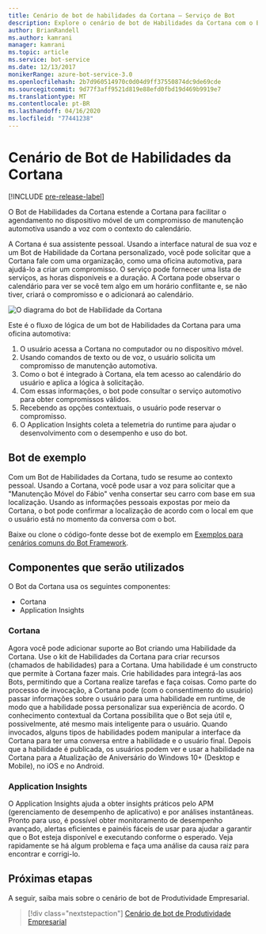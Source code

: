 ```yaml
---
title: Cenário de bot de habilidades da Cortana – Serviço de Bot
description: Explore o cenário de bot de Habilidades da Cortana com o Bot Framework.
author: BrianRandell
ms.author: kamrani
manager: kamrani
ms.topic: article
ms.service: bot-service
ms.date: 12/13/2017
monikerRange: azure-bot-service-3.0
ms.openlocfilehash: 2b7d960514970c0d04d9ff37550874dc9de69cde
ms.sourcegitcommit: 9d77f3aff9521d819e88efd0fbd19d469b9919e7
ms.translationtype: MT
ms.contentlocale: pt-BR
ms.lasthandoff: 04/16/2020
ms.locfileid: "77441238"
---
```

# <a name="cortana-skills-bot-scenario"></a>Cenário de Bot de Habilidades da Cortana

[!INCLUDE [pre-release-label](includes/pre-release-label-v3.md)]

O Bot de Habilidades da Cortana estende a Cortana para facilitar o agendamento no dispositivo móvel de um compromisso de manutenção automotiva usando a voz com o contexto do calendário.

A Cortana é sua assistente pessoal. Usando a interface natural de sua voz e um Bot de Habilidade da Cortana personalizado, você pode solicitar que a Cortana fale com uma organização, como uma oficina automotiva, para ajudá-lo a criar um compromisso. O serviço pode fornecer uma lista de serviços, as horas disponíveis e a duração. A Cortana pode observar o calendário para ver se você tem algo em um horário conflitante e, se não tiver, criará o compromisso e o adicionará ao calendário.

![O diagrama do bot de Habilidade da Cortana](~/media/scenarios/bot-service-scenario-cortana-skill.png)

Este é o fluxo de lógica de um bot de Habilidades da Cortana para uma oficina automotiva:

1. O usuário acessa a Cortana no computador ou no dispositivo móvel.
2. Usando comandos de texto ou de voz, o usuário solicita um compromisso de manutenção automotiva.
3. Como o bot é integrado à Cortana, ela tem acesso ao calendário do usuário e aplica a lógica à solicitação.
4. Com essas informações, o bot pode consultar o serviço automotivo para obter compromissos válidos.
5. Recebendo as opções contextuais, o usuário pode reservar o compromisso.
6. O Application Insights coleta a telemetria do runtime para ajudar o desenvolvimento com o desempenho e uso do bot.

## <a name="sample-bot"></a>Bot de exemplo
Com um Bot de Habilidades da Cortana, tudo se resume ao contexto pessoal. Usando a Cortana, você pode usar a voz para solicitar que a "Manutenção Móvel do Fábio" venha consertar seu carro com base em sua localização. Usando as informações pessoais expostas por meio da Cortana, o bot pode confirmar a localização de acordo com o local em que o usuário está no momento da conversa com o bot.

Baixe ou clone o código-fonte desse bot de exemplo em [Exemplos para cenários comuns do Bot Framework](https://aka.ms/abs-scenarios).

## <a name="components-youll-use"></a>Componentes que serão utilizados
O Bot da Cortana usa os seguintes componentes:
-   Cortana
-   Application Insights

### <a name="cortana"></a>Cortana
Agora você pode adicionar suporte ao Bot criando uma Habilidade da Cortana. Use o kit de Habilidades da Cortana para criar recursos (chamados de habilidades) para a Cortana. Uma habilidade é um constructo que permite à Cortana fazer mais. Crie habilidades para integrá-las aos Bots, permitindo que a Cortana realize tarefas e faça coisas. Como parte do processo de invocação, a Cortana pode (com o consentimento do usuário) passar informações sobre o usuário para uma habilidade em runtime, de modo que a habilidade possa personalizar sua experiência de acordo. O conhecimento contextual da Cortana possibilita que o Bot seja útil e, possivelmente, até mesmo mais inteligente para o usuário. Quando invocados, alguns tipos de habilidades podem manipular a interface da Cortana para ter uma conversa entre a habilidade e o usuário final. Depois que a habilidade é publicada, os usuários podem ver e usar a habilidade na Cortana para a Atualização de Aniversário do Windows 10+ (Desktop e Mobile), no iOS e no Android.

### <a name="application-insights"></a>Application Insights
O Application Insights ajuda a obter insights práticos pelo APM (gerenciamento de desempenho de aplicativo) e por análises instantâneas. Pronto para uso, é possível obter monitoramento de desempenho avançado, alertas eficientes e painéis fáceis de usar para ajudar a garantir que o Bot esteja disponível e executando conforme o esperado. Veja rapidamente se há algum problema e faça uma análise da causa raiz para encontrar e corrigi-lo.

## <a name="next-steps"></a>Próximas etapas
A seguir, saiba mais sobre o cenário de bot de Produtividade Empresarial.

> [!div class="nextstepaction"]
> [Cenário de bot de Produtividade Empresarial](bot-service-scenario-enterprise-productivity.md)
